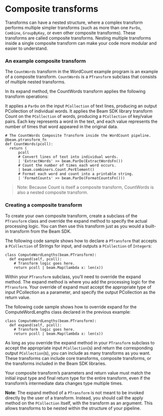 # Composite transforms

Transforms can have a nested structure, where a complex transform performs multiple simpler transforms (such as more than one `ParDo`, `Combine`, `GroupByKey`, or even other composite transforms). These transforms are called composite transforms. Nesting multiple transforms inside a single composite transform can make your code more modular and easier to understand.

### An example composite transform

The `CountWords` transform in the WordCount example program is an example of a composite transform. `CountWords` is a `PTransform` subclass that consists of multiple nested transforms.

In its expand method, the CountWords transform applies the following transform operations:

It applies a `ParDo` on the input `PCollection` of text lines, producing an output PCollection of individual words.
It applies the Beam SDK library transform Count on the `PCollection` of words, producing a `PCollection` of key/value pairs. Each key represents a word in the text, and each value represents the number of times that word appeared in the original data.

```
# The CountWords Composite Transform inside the WordCount pipeline.
@beam.ptransform_fn
def CountWords(pcoll):
  return (
      pcoll
      # Convert lines of text into individual words.
      | 'ExtractWords' >> beam.ParDo(ExtractWordsFn())
      # Count the number of times each word occurs.
      | beam.combiners.Count.PerElement()
      # Format each word and count into a printable string.
      | 'FormatCounts' >> beam.ParDo(FormatCountsFn()))
```

> Note: Because Count is itself a composite transform, CountWords is also a nested composite transform.

### Creating a composite transform

To create your own composite transform, create a subclass of the `PTransform` class and override the expand method to specify the actual processing logic. You can then use this transform just as you would a built-in transform from the Beam SDK.

The following code sample shows how to declare a `PTransform` that accepts a `PCollection` of Strings for input, and outputs a `PCollection` of `Integer`s:

```
class ComputeWordLengths(beam.PTransform):
  def expand(self, pcoll):
    # Transform logic goes here.
    return pcoll | beam.Map(lambda x: len(x))
```

Within your `PTransform` subclass, you’ll need to override the expand method. The expand method is where you add the processing logic for the `PTransform`. Your override of expand must accept the appropriate type of input PCollection as a parameter, and specify the output PCollection as the return value.

The following code sample shows how to override expand for the ComputeWordLengths class declared in the previous example:

```
class ComputeWordLengths(beam.PTransform):
  def expand(self, pcoll):
    # Transform logic goes here.
    return pcoll | beam.Map(lambda x: len(x))
```

As long as you override the expand method in your `PTransform` subclass to accept the appropriate input `PCollection`(s) and return the corresponding output `PCollection`(s), you can include as many transforms as you want. These transforms can include core transforms, composite transforms, or the transforms included in the Beam SDK libraries.

Your composite transform’s parameters and return value must match the initial input type and final return type for the entire transform, even if the transform’s intermediate data changes type multiple times.

**Note**: The expand method of a `PTransform` is not meant to be invoked directly by the user of a transform. Instead, you should call the apply method on the `PCollection` itself, with the transform as an argument. This allows transforms to be nested within the structure of your pipeline.

